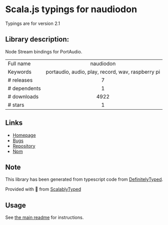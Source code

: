 
# Scala.js typings for naudiodon

Typings are for version 2.1

## Library description:
Node Stream bindings for PortAudio.

|                    |                 |
| ------------------ | :-------------: |
| Full name          | naudiodon |
| Keywords           | portaudio, audio, play, record, wav, raspberry pi |
| # releases         | 7 |
| # dependents       | 1 |
| # downloads        | 4922 |
| # stars            | 1 |

## Links
- [Homepage](https://github.com/Streampunk/naudiodon#readme)
- [Bugs](https://github.com/Streampunk/naudiodon/issues)
- [Repository](https://github.com/Streampunk/naudiodon)
- [Npm](https://www.npmjs.com/package/naudiodon)
    


## Note
This library has been generated from typescript code from [DefinitelyTyped](https://definitelytyped.org).

Provided with :purple_heart: from [ScalablyTyped](https://github.com/oyvindberg/ScalablyTyped)

## Usage
See [the main readme](../../readme.md) for instructions.


